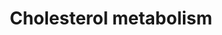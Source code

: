 ---
annotations:
- id: CL:0000182
  parent: native cell
  type: Cell Type Ontology
  value: hepatocyte
- id: PW:0001346
  parent: regulatory pathway
  type: Pathway Ontology
  value: cholesterol transport pathway
- id: PW:0001304
  parent: classic metabolic pathway
  type: Pathway Ontology
  value: cholesterol metabolic pathway
- id: PW:0000454
  parent: classic metabolic pathway
  type: Pathway Ontology
  value: cholesterol biosynthetic pathway
authors:
- TomPauly
- Susan
- Egonw
- Eweitz
citedin: ''
communities: []
description: 'This pathway includes the following processes regarding cholesterol
  metabolism: I) Absorption of cholesterol in the enterocyte, II) Forming of chylomicrons
  and other lipid droplets, III) Distinction between Bloch and Kandutsch-Russell cholesterol
  biosynthesis, IV) Absorption of cholesterol in the hepatocyte and V) Transintestinal
  cholesterol excretion (TICE).'
last-edited: 2024-04-25
ndex: null
organisms:
- Homo sapiens
redirect_from:
- /index.php/Pathway:WP5304
- /instance/WP5304
- /instance/WP5304_r129477
revision: r129477
schema-jsonld:
- '@context': https://schema.org/
  '@id': https://wikipathways.github.io/pathways/WP5304.html
  '@type': Dataset
  creator:
    '@type': Organization
    name: WikiPathways
  description: 'This pathway includes the following processes regarding cholesterol
    metabolism: I) Absorption of cholesterol in the enterocyte, II) Forming of chylomicrons
    and other lipid droplets, III) Distinction between Bloch and Kandutsch-Russell
    cholesterol biosynthesis, IV) Absorption of cholesterol in the hepatocyte and
    V) Transintestinal cholesterol excretion (TICE).'
  keywords:
  - (S)-2,3-Epoxysqualene
  - 24,25-dihydrolanosterol
  - 27-Hydroxycholesterol
  - 7-Dehydrocholesterol
  - 7-alpha-hydroxycholesterol
  - ABCA1
  - ABCB11
  - ABCG5
  - ABCG8
  - ACAT2
  - ANGPTL3
  - ANGPTL8
  - APOA1
  - APOA2
  - APOA4
  - APOB
  - APOC1
  - APOC2
  - APOC3
  - APOE
  - APOH
  - Acetyl-CoA
  - Apolipoprotein B-100
  - Bile acid
  - CD36
  - CETP
  - CIDEB
  - CYP27A1
  - CYP51A1
  - CYP7A1
  - Cholesterol
  - DGAT1
  - DGL
  - DHCR24
  - DHCR7
  - Dimethylallyl pyrophosphate
  - EBP
  - Esterase
  - FABP2
  - FDFT1
  - FDPS
  - Geranyl-PP
  - HMG-CoA
  - HMGCR
  - HMGCS1
  - HSD17B7
  - IDI1
  - LBR
  - LCAT
  - LDLR
  - LDLRAP1
  - LIPA
  - LIPC
  - LIPG
  - LPA
  - LPL
  - LRP1
  - LRPAP1
  - LSS
  - Lathosterol
  - MGAT1
  - MTTP
  - MVD
  - MVK
  - MYLIP
  - Mevalonic acid
  - Mevalonic acid 5-pyrophosphate
  - Mevalonic acid-5P
  - NPC1
  - NPC1L1
  - NPC2
  - NSDHL
  - OSBPL5
  - PCSK9
  - PLTP
  - PMVK
  - Phospholipase
  - SAR1B
  - SC4MOL
  - SC5DL
  - SCARB1
  - SLC27A4
  - SOAT1
  - SORT1
  - SQLE
  - STAR
  - STARD3
  - Squalene
  - TM7SF2
  - TSPO
  - Triacylglycerol lipase
  - VAPA
  - VDAC1
  - Zymostenol
  - cholesterol
  - cholesterol esters
  - desmosterol
  - diacylglycerols
  - farnesyl pyrophosphate
  - fatty acids
  - isopentenyl pyrophosphate
  - lanosterol
  - lysophospholipids
  - monoacylglycerols
  - phospholipids
  - triacylglycerols
  - zymosterol
  license: CC0
  name: Cholesterol metabolism
seo: CreativeWork
title: Cholesterol metabolism
wpid: WP5304
---
